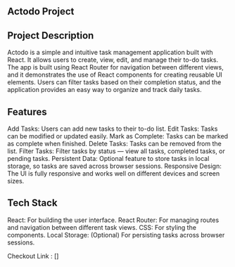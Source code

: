 ## Actodo Project

## Project Description
Actodo is a simple and intuitive task management application built with React. It allows users to create, view, edit, and manage their to-do tasks. The app is built using React Router for navigation between different views, and it demonstrates the use of React components for creating reusable UI elements. Users can filter tasks based on their completion status, and the application provides an easy way to organize and track daily tasks.

## Features
Add Tasks: Users can add new tasks to their to-do list.
Edit Tasks: Tasks can be modified or updated easily.
Mark as Complete: Tasks can be marked as complete when finished.
Delete Tasks: Tasks can be removed from the list.
Filter Tasks: Filter tasks by status — view all tasks, completed tasks, or pending tasks.
Persistent Data: Optional feature to store tasks in local storage, so tasks are saved across browser sessions.
Responsive Design: The UI is fully responsive and works well on different devices and screen sizes.

## Tech Stack
React: For building the user interface.
React Router: For managing routes and navigation between different task views.
CSS: For styling the components.
Local Storage: (Optional) For persisting tasks across browser sessions.

Checkout Link : []
